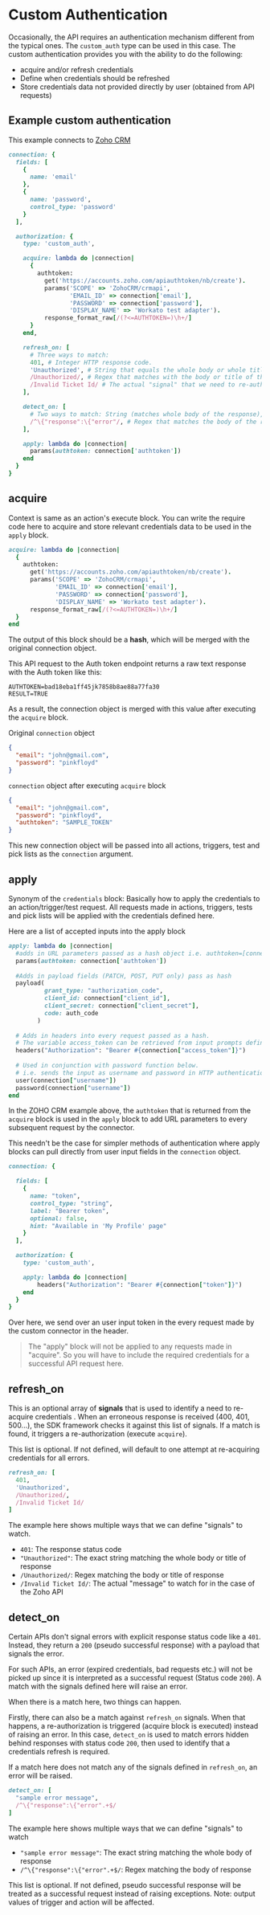 # Custom Authentication

Occasionally, the API requires an authentication mechanism different from the typical ones. The `custom_auth` type can be used in this case. The custom authentication provides you with the ability to do the following:

- acquire and/or refresh credentials
- Define when credentials should be refreshed
- Store credentials data not provided directly by user (obtained from API requests)

## Example custom authentication

This example connects to [Zoho CRM](https://www.zoho.com/crm/help/api/using-authentication-token.html)

```ruby
connection: {
  fields: [
    {
      name: 'email'
    },
    {
      name: 'password',
      control_type: 'password'
    }
  ],

  authorization: {
    type: 'custom_auth',

    acquire: lambda do |connection|
      {
        authtoken:
          get('https://accounts.zoho.com/apiauthtoken/nb/create').
          params('SCOPE' => 'ZohoCRM/crmapi',
                 'EMAIL_ID' => connection['email'],
                 'PASSWORD' => connection['password'],
                 'DISPLAY_NAME' => 'Workato test adapter').
          response_format_raw[/(?<=AUTHTOKEN=)\h+/]
      }
    end,

    refresh_on: [
      # Three ways to match:
      401, # Integer HTTP response code.
      'Unauthorized', # String that equals the whole body or whole title of the error response.
      /Unauthorized/, # Regex that matches with the body or title of the error response.
      /Invalid Ticket Id/ # The actual "signal" that we need to re-authorize in Zoho.
    ],

    detect_on: [
      # Two ways to match: String (matches whole body of the response), and:
      /^\{"response":\{"error"/, # Regex that matches the body of the response.
    ],

    apply: lambda do |connection|
      params(authtoken: connection['authtoken'])
    end
  }
}
```

## acquire

Context is same as an action's execute block. You can write the require code here to acquire and store relevant credentials data to be used in the `apply` block.
```ruby
acquire: lambda do |connection|
  {
    authtoken:
      get('https://accounts.zoho.com/apiauthtoken/nb/create').
      params('SCOPE' => 'ZohoCRM/crmapi',
             'EMAIL_ID' => connection['email'],
             'PASSWORD' => connection['password'],
             'DISPLAY_NAME' => 'Workato test adapter').
      response_format_raw[/(?<=AUTHTOKEN=)\h+/]
  }
end
```

The output of this block should be a **hash**, which will be merged with the original connection object.

This API request to the Auth token endpoint returns a raw text response with the Auth token like this:
```
AUTHTOKEN=bad18eba1ff45jk7858b8ae88a77fa30
RESULT=TRUE
```

As a result, the connection object is merged with this value after executing the `acquire` block.

Original `connection` object
```json
{
  "email": "john@gmail.com",
  "password": "pinkfloyd"
}
```
`connection` object after executing `acquire` block
```json
{
  "email": "john@gmail.com",
  "password": "pinkfloyd",
  "authtoken": "SAMPLE_TOKEN"
}
```

This new connection object will be passed into all actions, triggers, test and pick lists as the `connection` argument.

## apply

Synonym of the `credentials` block: Basically how to apply the credentials to an action/trigger/test request. All requests made in actions, triggers, tests and pick lists will be applied with the credentials defined here.

Here are a list of accepted inputs into the apply block

```ruby
apply: lambda do |connection|
  #adds in URL parameters passed as a hash object i.e. authtoken=[connection['authtoken']]
  params(authtoken: connection['authtoken']) 
  
  #Adds in payload fields (PATCH, POST, PUT only) pass as hash
  payload(
          grant_type: "authorization_code",
          client_id: connection["client_id"],
          client_secret: connection["client_secret"],
          code: auth_code
        ) 
        
  # Adds in headers into every request passed as a hash. 
  # The variable access_token can be retrieved from input prompts defined in the 'fields' schema earlier or a return from the acquire block i.e. Authorization : Bearer [given access token]
  headers("Authorization": "Bearer #{connection["access_token"]}") 
  
  # Used in conjunction with password function below. 
  # i.e. sends the input as username and password in HTTP authentication
  user(connection["username"])  
  password(connection["username"]) 
end
```

In the ZOHO CRM example above, the `authtoken` that is returned from the `acquire` block is used in the `apply` block to add URL parameters to every subsequent request by the connector.

This needn't be the case for simpler methods of authentication where apply blocks can pull directly from user input fields in the `connection` object.

```ruby
connection: {

  fields: [
    {
      name: "token",
      control_type: "string",
      label: "Bearer token",
      optional: false,
      hint: "Available in 'My Profile' page"
    }
  ],

  authorization: {
    type: 'custom_auth',

    apply: lambda do |connection|
        headers("Authorization": "Bearer #{connection["token"]}")
    end
  }
}
```

Over here, we send over an user input token in the every request made by the custom connector in the header.

> The "apply" block will not be applied to any requests made in "acquire". So you will have to include the required credentials for a successful API request here.

## refresh_on

This is an optional array of **signals** that is used to identify a need to re-acquire credentials . When an erroneous response is received (400, 401, 500...), the SDK framework checks it against this list of signals. If a match is found, it triggers a re-authorization (execute `acquire`).

This list is optional. If not defined, will default to one attempt at re-acquiring credentials for all errors.

```ruby
refresh_on: [
  401,
  'Unauthorized',
  /Unauthorized/,
  /Invalid Ticket Id/
]
```

The example here shows multiple ways that we can define "signals" to watch.

- `401`: The response status code
- `"Unauthorized"`: The exact string matching the whole body or title of response
- `/Unauthorized/`: Regex matching the body or title of response
- `/Invalid Ticket Id/`: The actual "message" to watch for in the case of the Zoho API

## detect_on

Certain APIs don't signal errors with explicit response status code like a `401`. Instead, they return a `200` (pseudo successful response) with a payload that signals the error.

For such APIs, an error (expired credentials, bad requests etc.) will not be picked up since it is interpreted as a successful request (Status code `200`). A match with the signals defined here will raise an error.

When there is a match here, two things can happen.

Firstly, there can also be a match against `refresh_on` signals. When that happens, a re-authorization is triggered (acquire block is executed) instead of raising an error. In this case, `detect_on` is used to match errors hidden behind responses with status code `200`, then used to identify that a credentials refresh is required.

If a match here does not match any of the signals defined in `refresh_on`, an error will be raised.

```ruby
detect_on: [
  "sample error message",
  /^\{"response":\{"error".+$/
]
```

The example here shows multiple ways that we can define "signals" to watch

- `"sample error message"`: The exact string matching the whole body of response
- `/^\{"response":\{"error".+$/`: Regex matching the body of response

This list is optional. If not defined, pseudo successful response will be treated as a successful request instead of raising exceptions. Note: output values of trigger and action will be affected.
